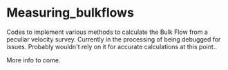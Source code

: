 # Measuring_bulkflows
Codes to implement various methods to calculate the Bulk Flow from a peculiar velocity survey. Currently in the processing of being debugged for issues. Probably wouldn't rely on it for accurate calculations at this point..

More info to come.
